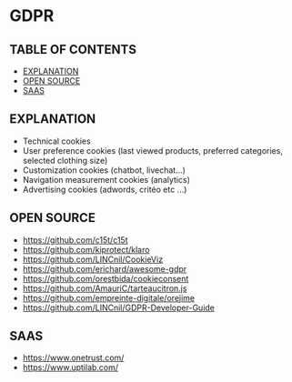 # GDPR

## TABLE OF CONTENTS

-   [EXPLANATION](#explanation)
-   [OPEN SOURCE](#open-source)
-   [SAAS](#saas)

## EXPLANATION

-   Technical cookies
-   User preference cookies (last viewed products, preferred categories, selected clothing size)
-   Customization cookies (chatbot, livechat...)
-   Navigation measurement cookies (analytics)
-   Advertising cookies (adwords, critéo etc ...)

## OPEN SOURCE

-   <https://github.com/c15t/c15t>
-   <https://github.com/kiprotect/klaro>
-   <https://github.com/LINCnil/CookieViz>
-   <https://github.com/erichard/awesome-gdpr>
-   <https://github.com/orestbida/cookieconsent>
-   <https://github.com/AmauriC/tarteaucitron.js>
-   <https://github.com/empreinte-digitale/orejime>
-   <https://github.com/LINCnil/GDPR-Developer-Guide>

## SAAS

-   <https://www.onetrust.com/>
-   <https://www.uptilab.com/>
